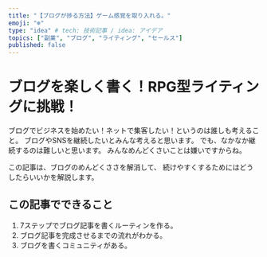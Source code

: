 ```yaml
---
title: "【ブログが捗る方法】ゲーム感覚を取り入れる。"
emoji: "❄"
type: "idea" # tech: 技術記事 / idea: アイデア
topics: ["副業", "ブログ", "ライティング", "セールス"]
published: false
---
```


# ブログを楽しく書く！RPG型ライティングに挑戦！
ブログでビジネスを始めたい！ネットで集客したい！というのは誰しも考えること。
ブログやSNSを継続したいとみんな考えると思います。
でも、なかなか継続するのは難しいと思います。
みんなめんどくさいことは嫌いですからね。

この記事は、ブログのめんどくささを解消して、
続けやすくするためにはどうしたらいいかを解説します。

## この記事でできること
1. 7ステップでブログ記事を書くルーティンを作る。
2. ブログ記事を完成させるまでの流れがわかる。
3. ブログを書くコミュニティがある。


